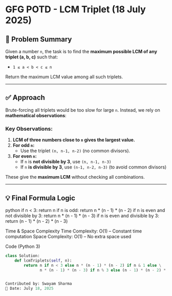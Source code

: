 # GFG POTD - LCM Triplet (18 July 2025)

## 🧠 Problem Summary

Given a number `n`, the task is to find the **maximum possible LCM of any triplet (a, b, c)** such that:

- `1 ≤ a < b < c ≤ n`

Return the maximum LCM value among all such triplets.

---

## ✅ Approach

Brute-forcing all triplets would be too slow for large `n`. Instead, we rely on **mathematical observations**:

### Key Observations:

1. **LCM of three numbers close to `n` gives the largest value.**
2. **For odd `n`:**  
   - Use the triplet `(n, n-1, n-2)` (no common divisors).
3. **For even `n`:**
   - If `n` is **not divisible by 3**, use `(n, n-1, n-3)`
   - If `n` **is divisible by 3**, use `(n-1, n-2, n-3)` (to avoid common divisors)

These give the **maximum LCM** without checking all combinations.

---

## 💡 Final Formula Logic

python
if n < 3:
    return n
if n is odd:
    return n * (n - 1) * (n - 2)
if n is even and not divisible by 3:
    return n * (n - 1) * (n - 3)
if n is even and divisible by 3:
    return (n - 1) * (n - 2) * (n - 3)

Time & Space Complexity
Time Complexity: O(1) – Constant time computation
Space Complexity: O(1) – No extra space used

Code (Python 3)

```python
class Solution:
    def lcmTriplets(self, n):
        return n if n < 3 else n * (n - 1) * (n - 2) if n & 1 else \
               n * (n - 1) * (n - 3) if n % 3 else (n - 1) * (n - 2) * (n - 3)


Contributed by: Swayam Sharma
📅 Date: July 18, 2025
